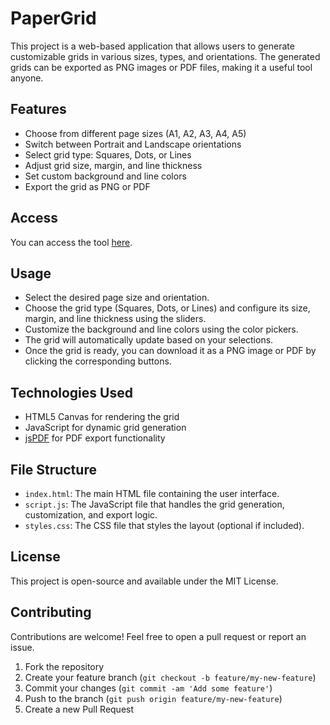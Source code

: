 # PaperGrid

This project is a web-based application that allows users to generate customizable grids in various sizes, types, and orientations. The generated grids can be exported as PNG images or PDF files, making it a useful tool anyone.

## Features

- Choose from different page sizes (A1, A2, A3, A4, A5)
- Switch between Portrait and Landscape orientations
- Select grid type: Squares, Dots, or Lines
- Adjust grid size, margin, and line thickness
- Set custom background and line colors
- Export the grid as PNG or PDF

## Access

You can access the tool [here](https://b1oko.github.io/PaperGrid/).

## Usage

- Select the desired page size and orientation.
- Choose the grid type (Squares, Dots, or Lines) and configure its size, margin, and line thickness using the sliders.
- Customize the background and line colors using the color pickers.
- The grid will automatically update based on your selections.
- Once the grid is ready, you can download it as a PNG image or PDF by clicking the corresponding buttons.

## Technologies Used

- HTML5 Canvas for rendering the grid
- JavaScript for dynamic grid generation
- [jsPDF](https://github.com/parallax/jsPDF) for PDF export functionality

## File Structure

- `index.html`: The main HTML file containing the user interface.
- `script.js`: The JavaScript file that handles the grid generation, customization, and export logic.
- `styles.css`: The CSS file that styles the layout (optional if included).

## License

This project is open-source and available under the MIT License.

## Contributing

Contributions are welcome! Feel free to open a pull request or report an issue.

1. Fork the repository
2. Create your feature branch (`git checkout -b feature/my-new-feature`)
3. Commit your changes (`git commit -am 'Add some feature'`)
4. Push to the branch (`git push origin feature/my-new-feature`)
5. Create a new Pull Request
